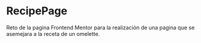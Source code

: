 # RecipePage
Reto de la pagina Frontend Mentor para la realización de una pagina que se asemejara a la receta de un omelette.
